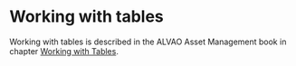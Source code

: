 # Working with tables
     
Working with tables is described in the ALVAO Asset Management book in chapter [Working with Tables](../alvao-asset-management/working-with-tables).
